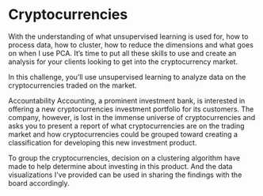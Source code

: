 # Cryptocurrencies

With the understanding of what unsupervised learning is used for, how to process data, how to cluster, how to reduce the dimensions and what goes on when I use PCA. It’s time to put all these skills to use and create an analysis for your clients looking to get into the cryptocurrency market.

In this challenge, you’ll use unsupervised learning to analyze data on the cryptocurrencies traded on the market.

Accountability Accounting, a prominent investment bank, is interested in offering a new cryptocurrencies investment portfolio for its customers. The company, however, is lost in the immense universe of cryptocurrencies and asks you to present a report of what cryptocurrencies are on the trading market and how cryptocurrencies could be grouped toward creating a classification for developing this new investment product.

To group the cryptocurrencies, decision on a clustering algorithm have made to help determine about investing in this product. And the data visualizations I've provided can be used in sharing the findings with the board accordingly. 

